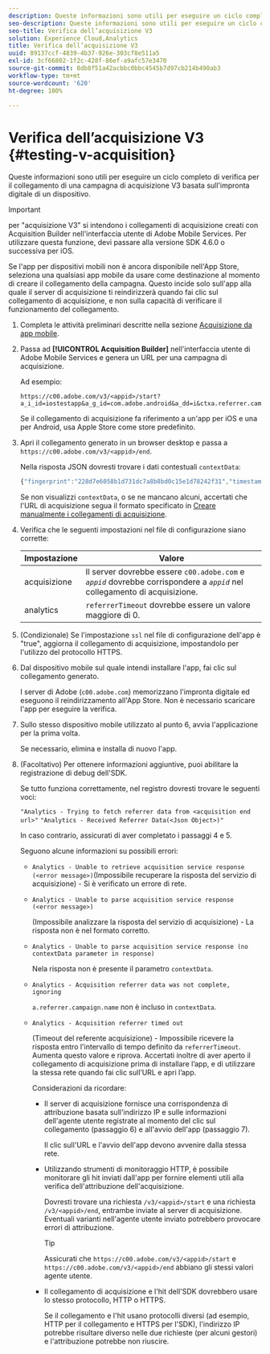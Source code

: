 ```yaml
---
description: Queste informazioni sono utili per eseguire un ciclo completo di verifica per il collegamento di una campagna di acquisizione V3 basata sull'impronta digitale di un dispositivo.
seo-description: Queste informazioni sono utili per eseguire un ciclo completo di verifica per il collegamento di una campagna di acquisizione V3 basata sull'impronta digitale di un dispositivo.
seo-title: Verifica dell’acquisizione V3
solution: Experience Cloud,Analytics
title: Verifica dell’acquisizione V3
uuid: 89137ccf-4839-4b37-926e-303cf8e511a5
exl-id: 3cf66802-1f2c-428f-86ef-a9afc57e3470
source-git-commit: 8db8f51a42acbbc0bbc4545b7d97cb214b490ab3
workflow-type: tm+mt
source-wordcount: '620'
ht-degree: 100%

---
```


# Verifica dell’acquisizione V3 {#testing-v-acquisition}

Queste informazioni sono utili per eseguire un ciclo completo di verifica per il collegamento di una campagna di acquisizione V3 basata sull&#39;impronta digitale di un dispositivo.

>[!IMPORTANT]
>
>per &quot;acquisizione V3&quot; si intendono i collegamenti di acquisizione creati con Acquisition Builder nell&#39;interfaccia utente di Adobe Mobile Services. Per utilizzare questa funzione, devi passare alla versione SDK 4.6.0 o successiva per iOS.

Se l&#39;app per dispositivi mobili non è ancora disponibile nell&#39;App Store, seleziona una qualsiasi app mobile da usare come destinazione al momento di creare il collegamento della campagna. Questo incide solo sull&#39;app alla quale il server di acquisizione ti reindirizzerà quando fai clic sul collegamento di acquisizione, e non sulla capacità di verificare il funzionamento del collegamento.

1. Completa le attività preliminari descritte nella sezione [Acquisizione da app mobile](/help/ios/acquisition-main/acquisition.md).
1. Passa ad **[!UICONTROL Acquisition Builder]** nell&#39;interfaccia utente di Adobe Mobile Services e genera un URL per una campagna di acquisizione.

   Ad esempio:

   ```
   https://c00.adobe.com/v3/<appid>/start?a_i_id=iostestapp&a_g_id=com.adobe.android&a_dd=i&ctxa.referrer.campaign.name=name&ctxa.referrer.campaign.trackingcode=trackingcode
   ```


   Se il collegamento di acquisizione fa riferimento a un&#39;app per iOS e una per Android, usa Apple Store come store predefinito.
1. Apri il collegamento generato in un browser desktop e passa a `https://c00.adobe.com/v3/<appid>/end`.

   Nella risposta JSON dovresti trovare i dati contestuali `contextData`:

   ```js
   {"fingerprint":"228d7e6058b1d731dc7a8b8bd0c15e1d78242f31","timestamp":1457989293,"appguid":"","contextData":{"a.referrer.campaign.name":"name","a.referrer.campaign.trackingcode":"trackingcode"}}.
   ```

   Se non visualizzi `contextData`, o se ne mancano alcuni, accertati che l&#39;URL di acquisizione segua il formato specificato in [Creare manualmente i collegamenti di acquisizione](/help/using/acquisition-main/c-marketing-links-builder/acquisition-link-manual.md).
1. Verifica che le seguenti impostazioni nel file di configurazione siano corrette:

   | Impostazione | Valore |
   |--- |--- |
   | acquisizione | Il server dovrebbe essere `c00.adobe.com` e *`appid`* dovrebbe corrispondere a *`appid`* nel collegamento di acquisizione. |
   | analytics | `referrerTimeout` dovrebbe essere un valore maggiore di 0. |


1. (Condizionale) Se l&#39;impostazione `ssl` nel file di configurazione dell&#39;app è &quot;true&quot;, aggiorna il collegamento di acquisizione, impostandolo per l&#39;utilizzo del protocollo HTTPS.
1. Dal dispositivo mobile sul quale intendi installare l&#39;app, fai clic sul collegamento generato.

   I server di Adobe (`c00.adobe.com`) memorizzano l&#39;impronta digitale ed eseguono il reindirizzamento all&#39;App Store. Non è necessario scaricare l&#39;app per eseguire la verifica.
1. Sullo stesso dispositivo mobile utilizzato al punto 6, avvia l&#39;applicazione per la prima volta.

   Se necessario, elimina e installa di nuovo l&#39;app.
1. (Facoltativo) Per ottenere informazioni aggiuntive, puoi abilitare la registrazione di debug dell&#39;SDK.

   Se tutto funziona correttamente, nel registro dovresti trovare le seguenti voci:

   `"Analytics - Trying to fetch referrer data from <acquisition end url>"`
   `"Analytics - Received Referrer Data(<Json Object>)"`

   In caso contrario, assicurati di aver completato i passaggi 4 e 5.

   Seguono alcune informazioni su possibili errori:

   * `Analytics - Unable to retrieve acquisition service response (<error message>)`(Impossibile recuperare la risposta del servizio di acquisizione) - Si è verificato un errore di rete.

   * `Analytics - Unable to parse acquisition service response (<error message>)`

      (Impossibile analizzare la risposta del servizio di acquisizione) - La risposta non è nel formato corretto.

   * `Analytics - Unable to parse acquisition service response (no contextData parameter in response)`

      Nela risposta non è presente il parametro `contextData`.

   * `Analytics - Acquisition referrer data was not complete, ignoring`

      `a.referrer.campaign.name` non è incluso in `contextData`.

   * `Analytics - Acquisition referrer timed out`

      (Timeout del referente acquisizione) - Impossibile ricevere la risposta entro l&#39;intervallo di tempo definito da `referrerTimeout`. Aumenta questo valore e riprova. Accertati inoltre di aver aperto il collegamento di acquisizione prima di installare l’app, e di utilizzare la stessa rete quando fai clic sull’URL e apri l’app.

      Considerazioni da ricordare:

      * Il server di acquisizione fornisce una corrispondenza di attribuzione basata sull&#39;indirizzo IP e sulle informazioni dell&#39;agente utente registrate al momento del clic sul collegamento (passaggio 6) e all&#39;avvio dell&#39;app (passaggio 7).

         Il clic sull&#39;URL e l&#39;avvio dell&#39;app devono avvenire dalla stessa rete.

      * Utilizzando strumenti di monitoraggio HTTP, è possibile monitorare gli hit inviati dall&#39;app per fornire elementi utili alla verifica dell&#39;attribuzione dell&#39;acquisizione.

         Dovresti trovare una richiesta `/v3/<appid>/start` e una richiesta `/v3/<appid>/end`, entrambe inviate al server di acquisizione. Eventuali varianti nell&#39;agente utente inviato potrebbero provocare errori di attribuzione.

         >[!TIP]
         >
         >Assicurati che `https://c00.adobe.com/v3/<appid>/start` e `https://c00.adobe.com/v3/<appid>/end` abbiano gli stessi valori agente utente.

      * Il collegamento di acquisizione e l&#39;hit dell&#39;SDK dovrebbero usare lo stesso protocollo, HTTP o HTTPS.

         Se il collegamento e l&#39;hit usano protocolli diversi (ad esempio, HTTP per il collegamento e HTTPS per l&#39;SDK), l&#39;indirizzo IP potrebbe risultare diverso nelle due richieste (per alcuni gestori) e l&#39;attribuzione potrebbe non riuscire.
